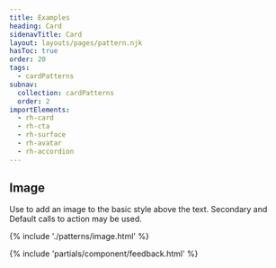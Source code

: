 ```yaml
---
title: Examples
heading: Card
sidenavTitle: Card
layout: layouts/pages/pattern.njk
hasToc: true
order: 20
tags:
  - cardPatterns
subnav:
  collection: cardPatterns
  order: 2
importElements:
  - rh-card
  - rh-cta
  - rh-surface
  - rh-avatar
  - rh-accordion
---
```


<script type="module">
  import '@rhds/elements/lib/elements/rh-context-picker/rh-context-picker.js';
</script>

<link rel="stylesheet" href="{{ '/assets/packages/@rhds/elements/elements/rh-table/rh-table-lightdom.css' | url }}">
<link rel="stylesheet" href="{{ '/styles/samp.css' | url }}">

<style>
  rh-card {
    display: block;
    max-width: 360px;
  }
</style>

## Image

Use to add an image to the basic style above the text.
Secondary and Default calls to action may be used.

{% include './patterns/image.html' %}


{% include 'partials/component/feedback.html' %}

[element]: /elements/card
[css-props]: /elements/card/code/#css-custom-properties

